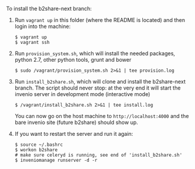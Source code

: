 To install the b2share-next branch:

1. Run `vagrant up` in this folder (where the README is located) and then login into the machine:
   ```
   $ vagrant up
   $ vagrant ssh
   ```

2. Run `provision_system.sh`, which will install the needed packages, python 2.7, other python tools, grunt and bower
   ```
   $ sudo /vagrant/provision_system.sh 2>&1 | tee provision.log
   ```

3. Run `install_b2share.sh`, which will clone and install the b2share-next branch. The script should never stop: at the very end it will start the invenio server in development mode (interactive mode)
   ```
   $ /vagrant/install_b2share.sh 2>&1 | tee install.log
   ```

   You can now go on the host machine to `http://localhost:4000` and the bare invenio site (future b2share) should show up.

4. If you want to restart the server and run it again:
   ```
   $ source ~/.bashrc
   $ workon b2share
   # make sure celeryd is running, see end of 'install_b2share.sh'
   $ inveniomanage runserver -d -r
   ```
